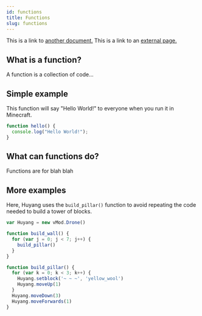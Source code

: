 ```yaml
---
id: functions
title: Functions
slug: functions
---
```


This is a link to [another document.](doc1.md) This is a link to an [external page.](http://www.example.com/)

## What is a function?

A function is a collection of code...

## Simple example

This function will say "Hello World!" to everyone when you run it in Minecraft.

```javascript
function hello() {
  console.log("Hello World!");
}
```

## What can functions do?

Functions are for blah blah

## More examples

Here, Huyang uses the `build_pillar()` function to avoid repeating the code needed to build a tower of blocks.

```javascript
var Huyang = new vMod.Drone()

function build_wall() {
  for (var j = 0; j < 7; j++) {
    build_pillar()
  }
}

function build_pillar() {
  for (var k = 0; k < 3; k++) {
    Huyang.setblock('~ ~ ~', 'yellow_wool')
    Huyang.moveUp(1)
  }
  Huyang.moveDown(3)
  Huyang.moveForwards(1)
}
```
